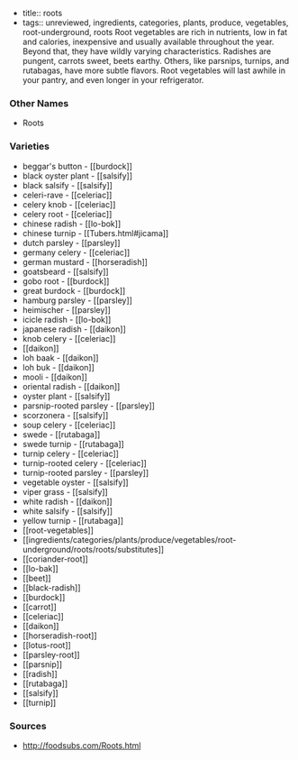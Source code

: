 - title:: roots
- tags:: unreviewed, ingredients, categories, plants, produce, vegetables, root-underground, roots
Root vegetables are rich in nutrients, low in fat and calories, inexpensive and usually available throughout the year. Beyond that, they have wildly varying characteristics. Radishes are pungent, carrots sweet, beets earthy. Others, like parsnips, turnips, and rutabagas, have more subtle flavors. Root vegetables will last awhile in your pantry, and even longer in your refrigerator.

### Other Names

* Roots

### Varieties

* beggar's button - [[burdock]]
* black oyster plant - [[salsify]]
* black salsify - [[salsify]]
* celeri-rave - [[celeriac]]
* celery knob - [[celeriac]]
* celery root - [[celeriac]]
* chinese radish - [[lo-bok]]
* chinese turnip - [[Tubers.html#jicama]]
* dutch parsley - [[parsley]]
* germany celery - [[celeriac]]
* german mustard - [[horseradish]]
* goatsbeard - [[salsify]]
* gobo root - [[burdock]]
* great burdock - [[burdock]]
* hamburg parsley - [[parsley]]
* heimischer - [[parsley]]
* icicle radish - [[lo-bok]]
* japanese radish - [[daikon]]
* knob celery - [[celeriac]]
* [[daikon]]
* loh baak - [[daikon]]
* loh buk - [[daikon]]
* mooli - [[daikon]]
* oriental radish - [[daikon]]
* oyster plant - [[salsify]]
* parsnip-rooted parsley - [[parsley]]
* scorzonera - [[salsify]]
* soup celery - [[celeriac]]
* swede - [[rutabaga]]
* swede turnip - [[rutabaga]]
* turnip celery - [[celeriac]]
* turnip-rooted celery - [[celeriac]]
* turnip-rooted parsley - [[parsley]]
* vegetable oyster - [[salsify]]
* viper grass - [[salsify]]
* white radish - [[daikon]]
* white salsify - [[salsify]]
* yellow turnip - [[rutabaga]]
* [[root-vegetables]]
* [[ingredients/categories/plants/produce/vegetables/root-underground/roots/roots/substitutes]]
* [[coriander-root]]
* [[lo-bak]]
* [[beet]]
* [[black-radish]]
* [[burdock]]
* [[carrot]]
* [[celeriac]]
* [[daikon]]
* [[horseradish-root]]
* [[lotus-root]]
* [[parsley-root]]
* [[parsnip]]
* [[radish]]
* [[rutabaga]]
* [[salsify]]
* [[turnip]]

### Sources
* http://foodsubs.com/Roots.html
